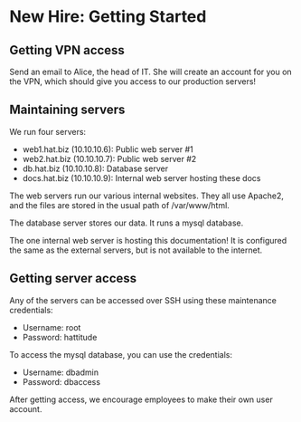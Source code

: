# New Hire: Getting Started

## Getting VPN access

Send an email to Alice, the head of IT. She will create an account for you on the VPN, which should give you access to our production servers!

## Maintaining servers

We run four servers:

- web1.hat.biz (10.10.10.6): Public web server #1  
- web2.hat.biz (10.10.10.7): Public web server #2  
- db.hat.biz (10.10.10.8): Database server  
- docs.hat.biz (10.10.10.9): Internal web server hosting these docs  

The web servers run our various internal websites. They all use Apache2, and the files are stored in the usual path of /var/www/html.

The database server stores our data. It runs a mysql database.

The one internal web server is hosting this documentation! It is configured the same as the external servers, but is not available to the internet.

## Getting server access

Any of the servers can be accessed over SSH using these maintenance credentials:

* Username: root  
* Password: hattitude  

To access the mysql database, you can use the credentials:

* Username: dbadmin  
* Password: dbaccess  

After getting access, we encourage employees to make their own user account.